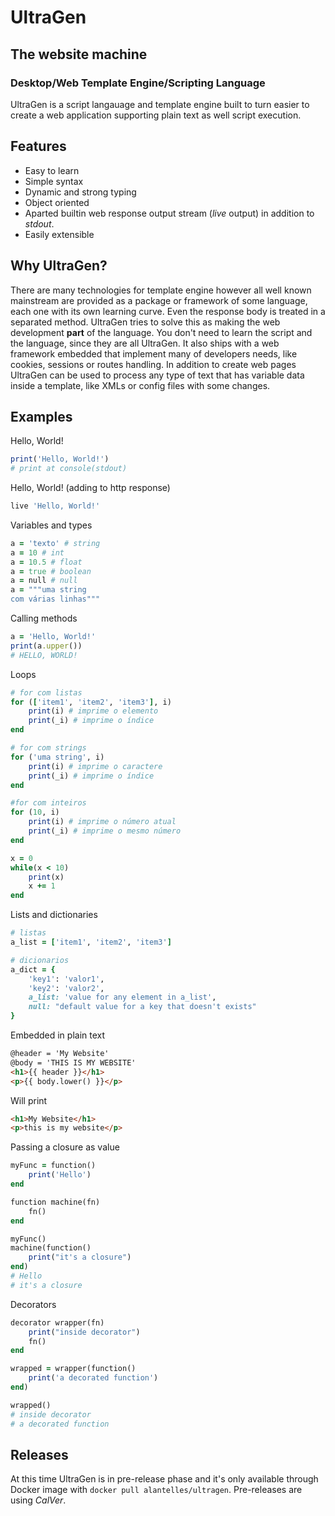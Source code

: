 # UltraGen
## The website machine
### Desktop/Web Template Engine/Scripting Language

UltraGen is a script langauage and template engine built to turn easier to create a web application supporting plain text as well script execution.

## Features

- Easy to learn
- Simple syntax
- Dynamic and strong typing
- Object oriented
- Aparted builtin web response output stream (*live* output) in addition to *stdout*.
- Easily extensible

## Why UltraGen?

There are many technologies for template engine however all well known mainstream are provided as a package or framework of some language, each one with its own learning curve. Even the response body is treated in a separated method. UltraGen tries to solve this as making the web development **part** of the language. You don't need to learn the script and the language, since they are all UltraGen. It also ships with a web framework embedded that implement many of developers needs, like cookies, sessions or routes handling.
In addition to create web pages UltraGen can be used to process any type of text that has variable data inside a template, like XMLs or config files with some changes.

## Examples

Hello, World!
```ruby
print('Hello, World!')
# print at console(stdout)
```

Hello, World! (adding to http response)
```ruby
live 'Hello, World!'
```

Variables and types
```ruby
a = 'texto' # string
a = 10 # int
a = 10.5 # float
a = true # boolean
a = null # null
a = """uma string
com várias linhas"""
```

Calling methods
```ruby
a = 'Hello, World!'
print(a.upper())
# HELLO, WORLD!
```

Loops
```ruby
# for com listas
for (['item1', 'item2', 'item3'], i)
    print(i) # imprime o elemento
    print(_i) # imprime o índice
end

# for com strings
for ('uma string', i)
    print(i) # imprime o caractere
    print(_i) # imprime o índice
end

#for com inteiros
for (10, i)
    print(i) # imprime o número atual
    print(_i) # imprime o mesmo número
end

x = 0
while(x < 10)
    print(x)
    x += 1
end
```

Lists and dictionaries
```ruby
# listas
a_list = ['item1', 'item2', 'item3']

# dicionarios
a_dict = {
    'key1': 'valor1',
    'key2': 'valor2',
    a_list: 'value for any element in a_list',
    null: "default value for a key that doesn't exists"
}
```

Embedded in plain text
```html
@header = 'My Website'
@body = 'THIS IS MY WEBSITE'
<h1>{{ header }}</h1>
<p>{{ body.lower() }}</p>
```

Will print
```html
<h1>My Website</h1>
<p>this is my website</p>
```

Passing a closure as value
```ruby
myFunc = function()
    print('Hello')
end

function machine(fn)
    fn()
end

myFunc()
machine(function()
    print("it's a closure")
end)
# Hello
# it's a closure
```

Decorators
```ruby
decorator wrapper(fn)
    print("inside decorator")
    fn()
end

wrapped = wrapper(function()
    print('a decorated function')
end)

wrapped()
# inside decorator
# a decorated function

```

## Releases
At this time UltraGen is in pre-release phase and it's only available through Docker image with `docker pull alantelles/ultragen`. Pre-releases are using *CalVer*.